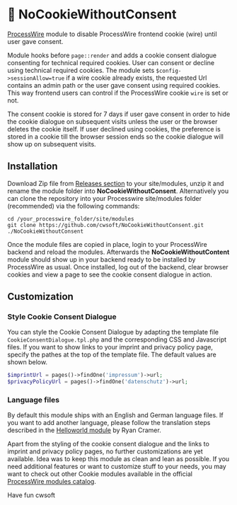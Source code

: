 # 🍪 NoCookieWithoutConsent

[ProcessWire](https://processwire.com) module to disable ProcessWire frontend cookie (wire) until user gave consent.

Module hooks before `page::render` and adds a cookie consent dialogue consenting for technical required cookies. User can consent or decline using technical required cookies. The module sets `$config->sessionAllow=true` if a wire cookie already exists, the requested Url contains an admin path or the user gave consent using required cookies. This way frontend users can control if the ProcessWire cookie `wire` is set or not.

The consent cookie is stored for 7 days if user gave consent in order to hide the cookie dialogue on subsequent visits unless the user or the browser deletes the cookie itself. If user declined using cookies, the preference is stored in a cookie till the browser session ends so the cookie dialogue will show up on subsequent visits.

## Installation

Download Zip file from [Releases section](https://github.com/cwsoft/NoCookieWithoutConsent/releases) to your site/modules, unzip it and rename the module folder into **NoCookieWithoutConsent**. Alternatively you can clone the repository into your Processwire site/modules folder (recommended) via the following commands:

```
cd /your_processwire_folder/site/modules
git clone https://github.com/cwsoft/NoCookieWithoutConsent.git ./NoCookieWithoutConsent
```

Once the module files are copied in place, login to your ProcessWire backend and reload the modules. Afterwards the **NoCookieWithoutContent** module should show up in your backend ready to be installed by ProcessWire as usual. Once installed, log out of the backend, clear browser cookies and view a page to see the cookie consent dialogue in action.

## Customization

### Style Cookie Consent Dialogue

You can style the Cookie Consent Dialogue by adapting the template file `CookieConsentDialogue.tpl.php` and the corresponding CSS and Javascript files. If you want to show links to your imprint and privacy policy page, specify the pathes at the top of the template file. The default values are shown below.

```PHP
$imprintUrl = pages()->findOne('impressum')->url;
$privacyPolicyUrl = pages()->findOne('datenschutz')->url;
```

### Language files

By default this module ships with an English and German language files. If you want to add another language, please follow the translation steps described in the [Helloworld module](https://processwire.com/modules/helloworld/) by Ryan Cramer.

Apart from the styling of the cookie consent dialogue and the links to imprint and privacy policy pages, no further customizations are yet available. Idea was to keep this module as clean and lean as possible. If you need additional features or want to customize stuff to your needs, you may want to check out other Cookie modules available in the official [ProcessWire modules catalog](https://processwire.com/search/?q=cookie&t=Modules).

Have fun
cwsoft
